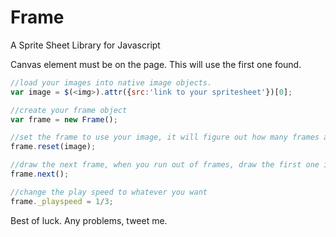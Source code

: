 Frame
=====

A Sprite Sheet Library for Javascript

Canvas element must be on the page.  This will use the first one found.

```javascript
//load your images into native image objects.
var image = $(<img>).attr({src:'link to your spritesheet'})[0];

//create your frame object
var frame = new Frame();

//set the frame to use your image, it will figure out how many frames are in your spritesheet automatically.
frame.reset(image);

//draw the next frame, when you run out of frames, draw the first one if repeat is true
frame.next();

//change the play speed to whatever you want
frame._playspeed = 1/3;
```
Best of luck.
Any problems, tweet me.
